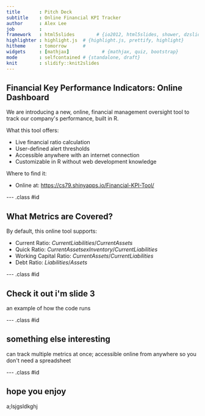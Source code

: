 ```yaml
---
title       : Pitch Deck
subtitle    : Online Financial KPI Tracker
author      : Alex Lee
job         : 
framework   : html5slides        # {io2012, html5slides, shower, dzslides, ...}
highlighter : highlight.js  # {highlight.js, prettify, highlight}
hitheme     : tomorrow      # 
widgets     : [mathjax]            # {mathjax, quiz, bootstrap}
mode        : selfcontained # {standalone, draft}
knit        : slidify::knit2slides
---
```


## Financial Key Performance Indicators: Online Dashboard

We are introducing a new, online, financial management oversight tool to track our company's performance, built in R.

What this tool offers:

* Live financial ratio calculation
* User-defined alert thresholds
* Accessible anywhere with an internet connection
* Customizable in R without web development knowledge

Where to find it:

* Online at: https://cs79.shinyapps.io/Financial-KPI-Tool/

--- .class #id 

## What Metrics are Covered?

By default, this online tool supports:

* Current Ratio: $Current Liabilities / Current Assets$
* Quick Ratio: $Current Assets ex Inventory / Current Liabilities$
* Working Capital Ratio: $Current Assets / Current Liabilities$
* Debt Ratio: $Liabilities / Assets$



--- .class #id

## Check it out i'm slide 3

an example of how the code runs

--- .class #id

## something else interesting

can track multiple metrics at once; accessible online from anywhere so you don't need a spreadsheet

--- .class #id 

## hope you enjoy

a;lsjgsldkghj
